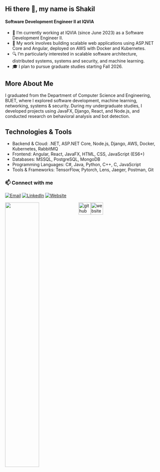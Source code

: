 ## Hi there 👋, my name is Shakil
#### Software Development Engineer II at IQVIA 
<!-- ![I am a final year CSE student at BUET ](https://arturssmirnovs.github.io/github-profile-readme-generator/images/banner.png)
 -->
- 💼 I’m currently working at IQVIA (since June 2023) as a Software Development Engineer II.
- 🚀 My work involves building scalable web applications using ASP.NET Core and Angular, deployed on AWS with Docker and Kubernetes.
- 🔍 I’m particularly interested in scalable software architecture, distributed systems, systems and security, and machine learning.
- 🎓 I plan to pursue graduate studies starting Fall 2026.

## More About Me
I graduated from the Department of Computer Science and Engineering, BUET, where I explored software development, machine learning, networking, systems & security.
During my undergraduate studies, I developed projects using JavaFX, Django, React, and Node.js, and conducted research on behavioral analysis and bot detection.

## Technologies & Tools
- Backend & Cloud: .NET, ASP.NET Core, Node.js, Django, AWS, Docker, Kubernetes, RabbitMQ
- Frontend: Angular, React, JavaFX, HTML, CSS, JavaScript (ES6+)
- Databases: MSSQL, PostgreSQL, MongoDB
- Programming Languages: C#, Java, Python, C++, C, JavaScript
- Tools & Frameworks: TensorFlow, Pytorch, Lens, Jaeger, Postman, Git

### 📫 Connect with me

[![Email](https://img.shields.io/badge/Email-D14836?style=flat&logo=gmail&logoColor=white)](mailto:shakilahmedndc@gmail.com)
[![LinkedIn](https://img.shields.io/badge/LinkedIn-0077B5?style=flat&logo=linkedin&logoColor=white)](https://www.linkedin.com/in/shakil-ahmed-13a2ba1b2/)
[![Website](https://img.shields.io/badge/Website-000000?style=flat&logo=About.me&logoColor=white)](https://shakil018.github.io/)


<!-- <img align="left" width="47%" src="https://github-readme-stats.vercel.app/api?username=Shakil018"> -->
<img align="left" width="47%" src="https://github-readme-stats.vercel.app/api/top-langs/?username=Shakil018&layout=compact">

<!-- [![Anurag's GitHub stats](https://github-readme-stats.vercel.app/api?username=Shakil018)](https://github.com/anuraghazra/github-readme-stats)

[![Top Langs](https://github-readme-stats.vercel.app/api/top-langs/?username=Shakil018&layout=compact)](https://github.com/anuraghazra/github-readme-stats)

 -->

[<img src='https://cdn.jsdelivr.net/npm/simple-icons@3.0.1/icons/github.svg' alt='github' height='40'>](https://github.com/Shakil018)[<img src='https://cdn.jsdelivr.net/npm/simple-icons@3.0.1/icons/icloud.svg' alt='website' height='40'>](https://Shakil018.github.io/)  




<!-- Skills: REACT / JS / NODE / JAVA / Python / HTML / CSS -->
<!-- - 👋 Hi, I’m Shakil from Bangladesh. I am currently studying CSE at Buet.  -->

<!-- - 🌱 I’m currently learning ... 
- 💞️ I’m looking to collaborate on ...
- 📫 How to reach me ...
 -->

<!---
Shakil018/Shakil018 is a ✨ special ✨ repository because its `README.md` (this file) appears on your GitHub profile.
You can click the Preview link to take a look at your changes.
--->
